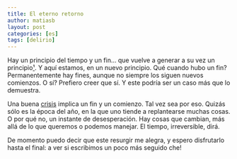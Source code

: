 ```yaml
---
title: El eterno retorno
author: matiasb
layout: post
categories: [es]
tags: [delirio]
---
```

Hay un principio del tiempo y un fin&#8230; que vuelve a generar a su vez un principio<a title="Eterno retorno" href="http://es.wikipedia.org/wiki/Eterno_retorno" target="_blank">¹</a>. Y aquí estamos, en un nuevo principio. Qué cuando hubo un fin? Permanentemente hay fines, aunque no siempre los siguen nuevos comienzos. O sí? Prefiero creer que sí. Y este podría ser un caso más que lo demuestra.

Una buena <a href="http://buscon.rae.es/draeI/SrvltConsulta?TIPO_BUS=3&LEMA=crisis" target="_blank">crisis</a> implica un fin y un comienzo. Tal vez sea por eso. Quizás sólo es la época del año, en la que uno tiende a replantearse muchas cosas. O por qué no, un instante de desesperación. Hay cosas que cambian, más allá de lo que queremos o podemos manejar. El tiempo, irreversible, dirá.

De momento puedo decir que este resurgir me alegra, y espero disfrutarlo hasta el final: a ver si escribimos un poco más seguido che!
